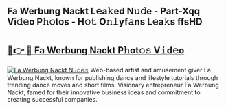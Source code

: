 ## Fa Werbung Nackt L𝚎a𝚔ed N𝚞𝚍e - Part-Xqq Vi𝚍𝚎o P𝚑𝚘tos - H𝚘𝚝 O𝚗𝚕yf𝚊ns L𝚎a𝚔s ffsHD

# <h2><a href="http://kf2438f.oniu.top/?m=Fa+Werbung+Nackt">🔗👉 🔴 Fa Werbung Nackt P𝚑ot𝚘𝚜 V𝚒d𝚎o</a></h2>

[![Fa Werbung Nackt Nu𝚍e𝚜](https://i.imgur.com/0qMVB7G.gif)](http://kf2438f.oniu.top/?m=Fa+Werbung+Nackt)
Web-based artist and amusement giver Fa Werbung Nackt, known for publishing dance and lifestyle tutorials through trending dance moves and short films. Visionary entrepreneur Fa Werbung Nackt, famed for their innovative business ideas and commitment to creating successful companies.  
